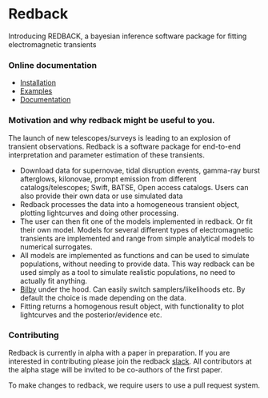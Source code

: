 # Redback
Introducing REDBACK, a bayesian inference software package for fitting electromagnetic transients

### Online documentation

- [Installation](https://redback.readthedocs.io/en/latest/)
- [Examples](https://github.com/nikhil-sarin/redback/tree/master/examples)
- [Documentation](https://redback.readthedocs.io/en/latest/)


### Motivation and why redback might be useful to you.
The launch of new telescopes/surveys is leading to an explosion of transient observations. 
Redback is a software package for end-to-end interpretation and parameter estimation of these transients.

- Download data for supernovae, tidal disruption events, gamma-ray burst afterglows, kilonovae, prompt emission from 
  different catalogs/telescopes; Swift, BATSE, Open access catalogs. Users can also provide their own data or use simulated data
- Redback processes the data into a homogeneous transient object, plotting lightcurves and doing other processing.
- The user can then fit one of the models implemented in redback. Or fit their own model. Models for several different types of electromagnetic transients are implemented and range from simple analytical models to numerical surrogates.
- All models are implemented as functions and can be used to simulate populations, without needing to provide data. This way redback can be used simply as a tool to simulate realistic populations, no need to actually fit anything.
- [Bilby](https://lscsoft.docs.ligo.org/bilby/index.html) under the hood. Can easily switch samplers/likelihoods etc. By default the choice is made depending on the data.
- Fitting returns a homogenous result object, with functionality to plot lightcurves and the posterior/evidence etc.

### Contributing 
Redback is currently in alpha with a paper in preparation. 
If you are interested in contributing please join the redback [slack](https://join.slack.com/t/slack-23u4492/shared_invite/zt-14y9q1qmo-VRmc8ZxHzB3u~dB3Wi6pjw). All contributors at the alpha stage will be invited to be co-authors of the first paper.

To make changes to redback, we require users to use a pull request system. 


